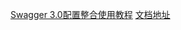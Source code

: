 [Swagger 3.0配置整合使用教程](https://blog.csdn.net/weixin_44203158/article/details/109137799)
[文档地址](http://springfox.github.io/springfox/docs/current/)